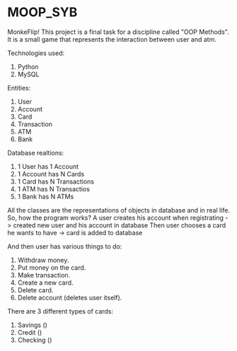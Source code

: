 # MOOP_SYB
MonkeFlip! 
This project is a final task for a discipline called "OOP Methods". 
It is a small game that represents the interaction between user and atm. 

Technologies used:
1. Python
2. MySQL

Entities:
1. User
2. Account
3. Card
4. Transaction
5. ATM
6. Bank

Database realtions:
1. 1 User has 1 Account
2. 1 Account has N Cards
3. 1 Card has N Transactions
4. 1 ATM has N Transactios
5. 1 Bank has N ATMs

All the classes are the representations of objects in database and in real life.
So, how the program works?
A user creates his account when registrating -> created new user and his account in database
Then user chooses a card he wants to have -> card is added to database

And then user has various things to do:
1. Withdraw money.
2. Put money on the card.
3. Make transaction.
4. Create a new card.
5. Delete card.
6. Delete account (deletes user itself).

There are 3 different types of cards:
1. Savings ()
2. Credit ()
3. Checking ()
